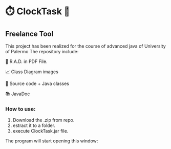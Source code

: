#   ⏱️ ClockTask 📝
## Freelance Tool

This project has been realized for the course of advanced java of University of Palermo
The repository include:

📄 R.A.D. in PDF File.

📈 Class Diagram images

🔨 Source code + Java classes

📚 JavaDoc

### How to use:

1) Download the .zip from repo.
2) estract it to a folder.
3) execute ClockTask.jar file.

The program will start opening this window:
